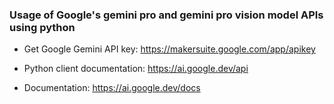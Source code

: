 ### Usage of Google's gemini pro and gemini pro vision model APIs using python

- Get Google Gemini API key: https://makersuite.google.com/app/apikey

- Python client documentation: https://ai.google.dev/api

- Documentation: https://ai.google.dev/docs

